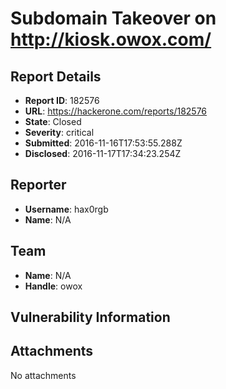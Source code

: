 # Subdomain Takeover on http://kiosk.owox.com/

## Report Details
- **Report ID**: 182576
- **URL**: https://hackerone.com/reports/182576
- **State**: Closed
- **Severity**: critical
- **Submitted**: 2016-11-16T17:53:55.288Z
- **Disclosed**: 2016-11-17T17:34:23.254Z

## Reporter
- **Username**: hax0rgb
- **Name**: N/A

## Team
- **Name**: N/A
- **Handle**: owox

## Vulnerability Information


## Attachments
No attachments
